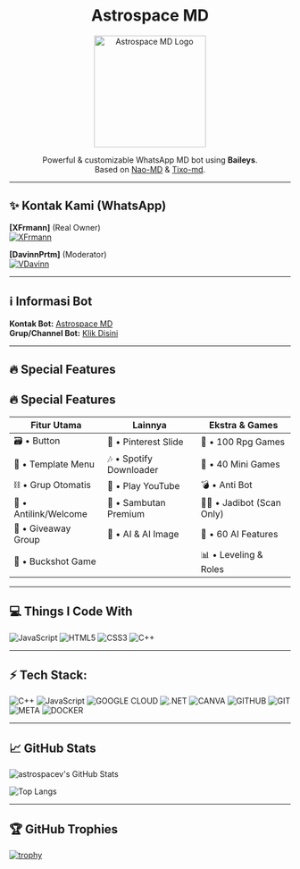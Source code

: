 <h1 align="center">Astrospace MD</h1>

<p align="center">
  <img src="[[https://i.ibb.co/VvZGPXr/astrospacelogo.png](https://files.catbox.moe/vq52zs.jpeg)](https://files.catbox.moe/vq52zs.jpeg)" alt="Astrospace MD Logo" width="200"/>
</p>

<p align="center">
  Powerful & customizable WhatsApp MD bot using <b>Baileys</b>.<br>
  Based on <a href="https://github.com/Nao-MD">Nao-MD</a> & <a href="https://github.com/Tiooxy/Tixo-md">Tixo-md</a>.
</p>

---

## ✨ Kontak Kami (WhatsApp)

**[XFrmann]** (Real Owner)  
[![XFrmann](https://img.shields.io/badge/XFrmann-25D366?style=flat&logo=whatsapp&logoColor=white)](https://wa.me/19419318284)

**[DavinnPrtm]** (Moderator)  
[![VDavinn](https://img.shields.io/badge/VDavinn-25D366?style=flat&logo=whatsapp&logoColor=white)](https://wa.me/639483849927)

---

## ℹ️ Informasi Bot

**Kontak Bot:** [Astrospace MD](https://wa.me/62857059457516)  
**Grup/Channel Bot:** [Klik Disini](https://whatsapp.com/channel/0029VaVguZr5q08f0z5C8g1u)

---

## 🔥 Special Features
## 🔥 Special Features

| Fitur Utama             | Lainnya                   | Ekstra & Games            |
|-------------------------|---------------------------|---------------------------|
| 🗃️ • Button             | 📮 • Pinterest Slide      | 🎋 • 100 Rpg Games        |
| 🧧 • Template Menu      | 🎶 • Spotify Downloader   | 🧮 • 40 Mini Games        |
| ⛓️ • Grup Otomatis      | 💮 • Play YouTube         | 💣 • Anti Bot             |
| 🧰 • Antilink/Welcome   | 📡 • Sambutan Premium     | ⛓‍💥 • Jadibot (Scan Only) |
| 🎉 • Giveaway Group     | 🤖 • AI & AI Image        | 🪸 • 60 AI Features       |
| 🔫 • Buckshot Game      |                           | 📊 • Leveling & Roles     |

---

## 💻 Things I Code With

![JavaScript](https://img.shields.io/badge/-JavaScript-black?style=flat-square&logo=javascript)
![HTML5](https://img.shields.io/badge/-HTML5-E34F26?style=flat-square&logo=html5&logoColor=white)
![CSS3](https://img.shields.io/badge/-CSS3-1572B6?style=flat-square&logo=css3)
![C++](https://img.shields.io/badge/-C++-00599C?style=flat-square&logo=cplusplus)

---

## ⚡ Tech Stack:

![C++](https://img.shields.io/badge/C++-00599C?style=for-the-badge&logo=c%2B%2B&logoColor=white)
![JavaScript](https://img.shields.io/badge/JAVASCRIPT-F7DF1E?style=for-the-badge&logo=javascript&logoColor=black)
![GOOGLE CLOUD](https://img.shields.io/badge/GOOGLECLOUD-4285F4?style=for-the-badge&logo=googlecloud&logoColor=white)
![.NET](https://img.shields.io/badge/.NET-512BD4?style=for-the-badge&logo=dotnet&logoColor=white)
![CANVA](https://img.shields.io/badge/CANVA-00C4CC?style=for-the-badge&logo=canva&logoColor=white)
![GITHUB](https://img.shields.io/badge/GITHUB-181717?style=for-the-badge&logo=github&logoColor=white)
![GIT](https://img.shields.io/badge/GIT-F05032?style=for-the-badge&logo=git&logoColor=white)
![META](https://img.shields.io/badge/META-000000?style=for-the-badge&logo=meta&logoColor=white)
![DOCKER](https://img.shields.io/badge/DOCKER-2496ED?style=for-the-badge&logo=docker&logoColor=white)

---

## 📈 GitHub Stats

![astrospacev's GitHub Stats](https://github-readme-stats.vercel.app/api?username=astrospacev&show_icons=true&theme=tokyonight)

![Top Langs](https://github-readme-stats.vercel.app/api/top-langs/?username=astrospacev&layout=compact&theme=tokyonight)

---

## 🏆 GitHub Trophies

[![trophy](https://github-profile-trophy.vercel.app/?username=astrospacev&theme=onestar&margin-w=10)](https://github.com/ryo-ma/github-profile-trophy)
